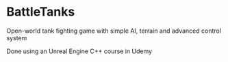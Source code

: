 # BattleTanks
Open-world tank fighting game with simple AI, terrain and advanced control system

Done using an Unreal Engine C++ course in Udemy
